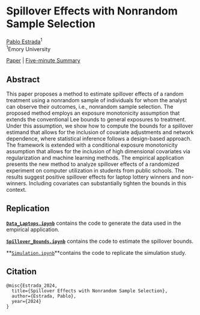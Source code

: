# Spillover Effects with Nonrandom Sample Selection

[Pablo Estrada](https://www.pabloestrada.io/)<sup>1</sup>
<br>
<sup>1</sup>Emory University

[Paper](https://www.pabloestrada.io/publication/spillover_bounds/) | [Five-minute Summary](https://www.pabloestrada.io/publication/spillover_bounds/)


## Abstract

This paper proposes a method to estimate spillover effects of a random treatment using a nonrandom sample of individuals for whom the analyst can observe their outcomes, i.e., nonrandom sample selection. The proposed method employs an exposure monotonicity assumption that extends the conventional Lee bounds to general exposures to treatment. Under this assumption, we show how to compute the bounds for a spillover estimand that allows for the inclusion of covariate adjustments and network dependence, where statistical inference follows a design-based approach. The framework is extended with a conditional exposure monotonicity assumption that allows for the inclusion of high dimensional covariates via regularization and machine learning methods. The empirical application presents the new method to analyze spillover effects of a randomized experiment on computer utilization in students from public schools. The results suggest positive spillover effects for laptop lottery winners and non-winners. Including covariates can substantially tighten the bounds in this context.


## Replication

**[`Data_Laptops.ipynb`](notebooks/Data_Laptops.ipynb)** contains the code to generate the data used in the empirical application.

**[`Spillover_Bounds.ipynb`](notebooks/Spillover_Bounds.ipynb)** contains the code to estimate the spillover bounds.

**[`Simulation.ipynb`](notebooks/Simulation.ipynb)**contains the code to replicate the simulation study.


## Citation

```
@misc{Estrada_2024,
  title={Spillover Effects with Nonrandom Sample Selection},
  author={Estrada, Pablo},
  year={2024}
}
```
